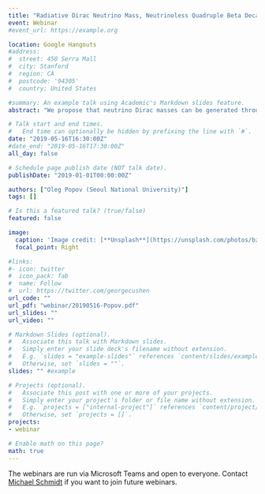 ```yaml
---
title: "Radiative Dirac Neutrino Mass, Neutrinoless Quadruple Beta Decay and Dark Matter in B-L extension of the Standard Model"
event: Webinar
#event_url: https://example.org

location: Google Hangouts
#address:
#  street: 450 Serra Mall
#  city: Stanford
#  region: CA
#  postcode: '94305'
#  country: United States

#summary: An example talk using Academic's Markdown slides feature.
abstract: "We propose that neutrino Dirac masses can be generated through scotogenic scenario while violating lepton number by 4 units by extending the standard model to have anomaly free B-L which is spontaneously broken to residual Z4 symmetry. Z4 symmetry ensures the Dirac nature of neutrinos and simultaneously stabilizes dark matter. Although neutrinoless double beta decay is exactly absent, this model predicts nonzero neutrinoless quadruple beta decay (0nu4beta). It is shown that 0nu4beta can be enhanced thanks to the introduction of new scalar field without affecting tiny neutrino masses and the relic density of dark matter. We perform numerical analysis for 0nu4beta, dark matter and direct detection by imposing cosmological, collider and theoretical constraints."

# Talk start and end times.
#   End time can optionally be hidden by prefixing the line with `#`.
date: "2019-05-16T16:30:00Z"
#date_end: "2019-05-16T17:30:00Z"
all_day: false

# Schedule page publish date (NOT talk date).
publishDate: "2019-01-01T00:00:00Z"

authors: ["Oleg Popov (Seoul National University)"]
tags: []

# Is this a featured talk? (true/false)
featured: false

image:
  caption: 'Image credit: [**Unsplash**](https://unsplash.com/photos/bzdhc5b3Bxs)'
  focal_point: Right

#links:
#- icon: twitter
#  icon_pack: fab
#  name: Follow
#  url: https://twitter.com/georgecushen
url_code: ""
url_pdf: "webinar/20190516-Popov.pdf"
url_slides: ""
url_video: ""

# Markdown Slides (optional).
#   Associate this talk with Markdown slides.
#   Simply enter your slide deck's filename without extension.
#   E.g. `slides = "example-slides"` references `content/slides/example-slides.md`.
#   Otherwise, set `slides = ""`.
slides: "" #example

# Projects (optional).
#   Associate this post with one or more of your projects.
#   Simply enter your project's folder or file name without extension.
#   E.g. `projects = ["internal-project"]` references `content/project/deep-learning/index.md`.
#   Otherwise, set `projects = []`.
projects:
- webinar

# Enable math on this page?
math: true
---
```


The webinars are run via Microsoft Teams and open to everyone. Contact [Michael Schmidt](m.schmidt@unsw.edu.au) if you want to join future webinars.
